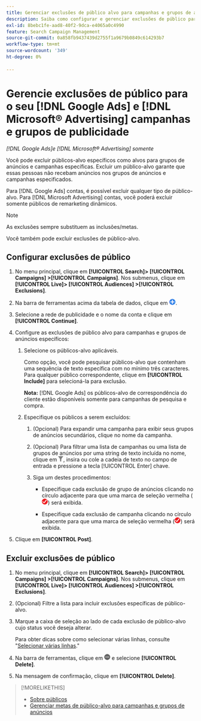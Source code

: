 ```yaml
---
title: Gerenciar exclusões de público alvo para campanhas e grupos de anúncios
description: Saiba como configurar e gerenciar exclusões de público para o seu [!DNL Google Ads] e [!DNL Microsoft® Advertising] campanhas e grupos de publicidade.
exl-id: 8bebc1fe-aad8-40f2-9dca-e4065a0c4990
feature: Search Campaign Management
source-git-commit: 0a858fb9437439d2755f1a9679b0849c614293b7
workflow-type: tm+mt
source-wordcount: '349'
ht-degree: 0%

---
```


# Gerencie exclusões de público para o seu [!DNL Google Ads] e [!DNL Microsoft® Advertising] campanhas e grupos de publicidade

*[!DNL Google Ads]e [!DNL Microsoft® Advertising] somente*

Você pode excluir públicos-alvo específicos como alvos para grupos de anúncios e campanhas específicas. Excluir um público-alvo garante que essas pessoas não recebam anúncios nos grupos de anúncios e campanhas especificados.

Para [!DNL Google Ads] contas, é possível excluir qualquer tipo de público-alvo. Para [!DNL Microsoft Advertising] contas, você poderá excluir somente públicos de remarketing dinâmicos.

>[!NOTE]
>
>As exclusões sempre substituem as inclusões/metas.

Você também pode excluir exclusões de público-alvo.

## Configurar exclusões de público

1. No menu principal, clique em **[!UICONTROL Search]> [!UICONTROL Campaigns] >[!UICONTROL Campaigns]**. Nos submenus, clique em **[!UICONTROL Live]> [!UICONTROL Audiences] >[!UICONTROL Exclusions]**.

1. Na barra de ferramentas acima da tabela de dados, clique em ![Criar](/help/search-social-commerce/assets/add.png "Criar").

1. Selecione a rede de publicidade e o nome da conta e clique em **[!UICONTROL Continue]**.

1. Configure as exclusões de público alvo para campanhas e grupos de anúncios específicos:

   1. Selecione os públicos-alvo aplicáveis.

      Como opção, você pode pesquisar públicos-alvo que contenham uma sequência de texto específica com no mínimo três caracteres. Para qualquer público correspondente, clique em **[!UICONTROL Include]** para selecioná-la para exclusão.

      **Nota:** [!DNL Google Ads] os públicos-alvo de correspondência do cliente estão disponíveis somente para campanhas de pesquisa e compra.

   1. Especifique os públicos a serem excluídos:

      1. (Opcional) Para expandir uma campanha para exibir seus grupos de anúncios secundários, clique no nome da campanha.

      1. (Opcional) Para filtrar uma lista de campanhas ou uma lista de grupos de anúncios por uma string de texto incluída no nome, clique em ![Filtro](/help/search-social-commerce/assets/filter.png "Filtro"), insira ou cole a cadeia de texto no campo de entrada e pressione a tecla [!UICONTROL Enter] chave.

      1. Siga um destes procedimentos:

         * Especifique cada exclusão de grupo de anúncios clicando no círculo adjacente para que uma marca de seleção vermelha (![Excluir](/help/search-social-commerce/assets/exclude.png "Excluir")) será exibida.

         * Especifique cada exclusão de campanha clicando no círculo adjacente para que uma marca de seleção vermelha (![Excluir](/help/search-social-commerce/assets/exclude.png "Excluir")) será exibida.

1. Clique em **[!UICONTROL Post]**.

## Excluir exclusões de público

1. No menu principal, clique em **[!UICONTROL Search]> [!UICONTROL Campaigns] >[!UICONTROL Campaigns]**. Nos submenus, clique em **[!UICONTROL Live]> [!UICONTROL Audiences] >[!UICONTROL Exclusions]**.

1. (Opcional) Filtre a lista para incluir exclusões específicas de público-alvo.

1. Marque a caixa de seleção ao lado de cada exclusão de público-alvo cujo status você deseja alterar.

   Para obter dicas sobre como selecionar várias linhas, consulte &quot;[Selecionar várias linhas](/help/search-social-commerce/common-tasks/navigation-editing-selection/multiple-rows-select.md).&quot;

1. Na barra de ferramentas, clique em ![Mais ações](/help/search-social-commerce/assets/more.png "Mais ações") e selecione **[!UICONTROL Delete]**.

1. Na mensagem de confirmação, clique em **[!UICONTROL Delete]**.

>[!MORELIKETHIS]
>
>* [Sobre públicos](audience-about.md)
>* [Gerenciar metas de público-alvo para campanhas e grupos de anúncios](/help/search-social-commerce/campaign-management/campaigns/audience-targets-manage.md)
